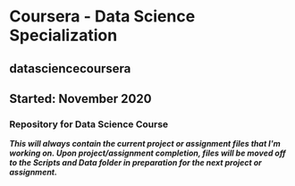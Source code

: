 # Coursera - Data Science Specialization
## datasciencecoursera
## Started: November 2020

### Repository for Data Science Course

***This will always contain the current project or assignment files that I'm working on.
Upon project/assignment completion, files will be moved off to the Scripts and Data 
folder in preparation for the next project or assignment.***
